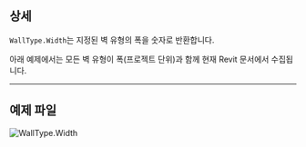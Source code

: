 ## 상세
`WallType.Width`는 지정된 벽 유형의 폭을 숫자로 반환합니다.

아래 예제에서는 모든 벽 유형이 폭(프로젝트 단위)과 함께 현재 Revit 문서에서 수집됩니다.
___
## 예제 파일

![WallType.Width](./Revit.Elements.WallType.Width_img.jpg)
